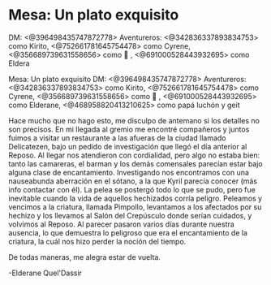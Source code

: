 # Mesa: Un plato exquisito
DM: <@396498435747872778> 
Aventureros: <@342836337893834753> como Kirito, <@752661781645754478> como Cyrene, <@356689739631558656> como 🍑 , <@691000528443932695> como Eldera

Mesa: Un plato exquisito
DM: <@396498435747872778> 
Aventureros: <@342836337893834753> como Kirito, <@752661781645754478> como Cyrene, <@356689739631558656> como 🍑 , <@691000528443932695> como Elderane, <@468958820413210625> como papá luchón y geit

Hace mucho que no hago esto, me disculpo de antemano si los detalles no son precisos.
En mi llegada al gremio me encontré compañeros y juntos fuimos a visitar un restaurante a las afueras de la ciudad llamado Delicatezen, bajo un pedido de investigación que llegó el día anterior al Reposo.
Al llegar nos atendieron con cordialidad, pero algo no estaba bien: tanto las camareras, el barman y los demás comensales parecían estar bajo alguna clase de encantamiento. Investigando nos encontramos con una nauseabunda aberración en el sótano, a la que Kyril parecía conocer (más info contactar con él).
La pelea se postergó todo lo que se pudo, pero fue inevitable cuando la vida de aquellos hechizados corría peligro. Peleamos y vencimos a la criatura, llamada Pimpollo, levantamos a los afectados por su hechizo y los llevamos al Salón del Crepúsculo donde serían cuidados, y volvimos al Reposo. Al parecer pasaron varios días durante nuestra ausencia, lo que demuestra lo peligroso que era el encantamiento de la criatura, la cuál nos hizo perder la noción del tiempo.

De todas maneras, me alegra estar de vuelta.

-Elderane Quel'Dassir

